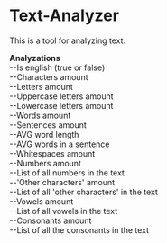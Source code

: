 # Text-Analyzer
This is a tool for analyzing text.

**Analyzations**  
--Is english (true or false)  
--Characters amount  
--Letters amount  
--Uppercase letters amount  
--Lowercase letters amount  
--Words amount  
--Sentences amount  
--AVG word length  
--AVG words in a sentence  
--Whitespaces amount  
--Numbers amount  
--List of all numbers in the text  
--'Other characters' amount  
--List of all 'other characters' in the text  
--Vowels amount  
--List of all vowels in the text  
--Consonants amount  
--List of all the consonants in the text  
